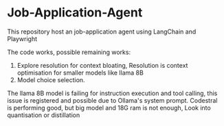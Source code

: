 # Job-Application-Agent
This repository host an job-application agent using LangChain and Playwright

The code works, possible remaining works:
1. Explore resolution for context bloating, Resolution is context optimisation for smaller models like llama 8B
2. Model choice selection.

The llama 8B model is failing for instruction execution and tool calling, this issue is registered and possible due to Ollama's system prompt.
Codestral is performing good, but big model and 18G ram is not enough, Look into quantisation or distillation
